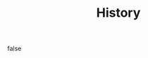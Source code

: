 ---
layout: photo
modal: true
thumb: https://csnapmediahost.github.io/assets1/Thumbs/History.jpg
full: https://csnapmediahost.github.io/assets1/Render/History.jpg
size: full
ar: landscape
body: false
title: "History"
byline: "There aren't many places you can stand and see a current spec F1 car along with a CanAm, IndyCar, Le Mans Prototype and a road car from the same marque"
tags: motorsport
---